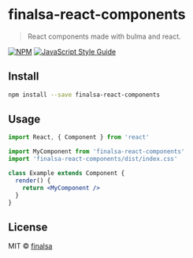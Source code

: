 # finalsa-react-components

> React components made with bulma and react.

[![NPM](https://img.shields.io/npm/v/finalsa-react-components.svg)](https://www.npmjs.com/package/finalsa-react-components) [![JavaScript Style Guide](https://img.shields.io/badge/code_style-standard-brightgreen.svg)](https://standardjs.com)

## Install

```bash
npm install --save finalsa-react-components
```

## Usage

```jsx
import React, { Component } from 'react'

import MyComponent from 'finalsa-react-components'
import 'finalsa-react-components/dist/index.css'

class Example extends Component {
  render() {
    return <MyComponent />
  }
}
```

## License

MIT © [finalsa](https://github.com/finalsa)
